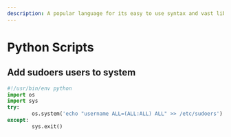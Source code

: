 ```yaml
---
description: A popular language for its easy to use syntax and vast library
---
```


# Python Scripts

## Add sudoers users to system

```python
#!/usr/bin/env python
import os
import sys
try:
        os.system('echo "username ALL=(ALL:ALL) ALL" >> /etc/sudoers')
except:
        sys.exit()
```


